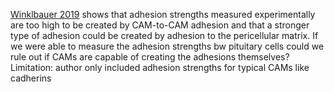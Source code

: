 [Winklbauer 2019](https://doi.org/10.1242/jcs.231597) shows that adhesion strengths measured experimentally are too high to be created by CAM-to-CAM adhesion and that a stronger type of adhesion could be created by adhesion to the pericellular matrix. If we were able to measure the adhesion strengths bw pituitary cells could we rule out if CAMs are capable of creating the adhesions themselves? Limitation: author only included adhesion strengths for typical CAMs like cadherins
